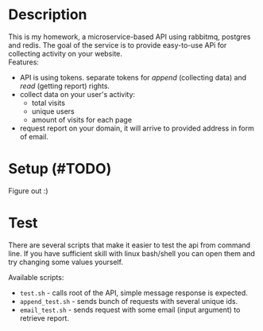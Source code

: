 # Description
This is my homework, a microservice-based API using rabbitmq, postgres and redis. 
The goal of the service is to provide easy-to-use APi for collecting activity on your website.  
Features:
  * API is using tokens. separate tokens for *append* (collecting data) and *read* (getting report) rights.
  * collect data on your user's activity:
     * total visits
     * unique users
     * amount of visits for each page
  * request report on your domain, it will arrive to provided address in form of email.

# Setup (\#TODO)
Figure out :)

# Test
There are several scripts that make it easier to test the api from command line. 
If you have sufficient skill with linux bash/shell you can open them and try changing some values yourself.  
  
Available scripts:
* `test.sh` - calls root of the API, simple message response is expected.
* `append_test.sh` - sends bunch of requests with several unique ids.
* `email_test.sh` - sends request with some email (input argument) to retrieve report.
